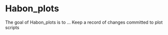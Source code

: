 
# Habon_plots

<!-- badges: start -->
<!-- badges: end -->

The goal of Habon_plots is to ...
Keep a record of changes committed to plot scripts
